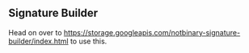 ## Signature Builder

Head on over to https://storage.googleapis.com/notbinary-signature-builder/index.html to use this.

